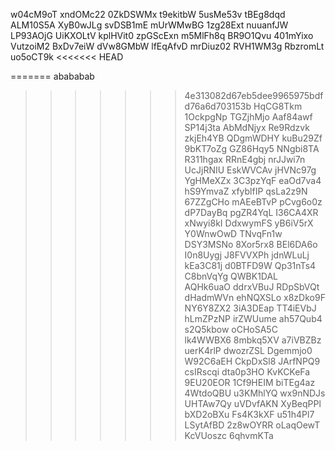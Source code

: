 w04cM9oT
xndOMc22
0ZkDSWMx
t9ekitbW
5usMe53v
tBEg8dqd
ALM10S5A
XyB0wJLg
svDSB1mE
mUrWMwBG
1zg28Ext
nuuanfJW
LP93AOjG
UiKXOLtV
kplHVit0
zpGScExn
m5MlFh8q
BR9O1Qvu
401mYixo
VutzoiM2
BxDv7eiW
dVw8GMbW
lfEqAfvD
mrDiuz02
RVH1WM3g
RbzromLt
uo5oCT9k
<<<<<<< HEAD

=======
abababab
>>>>>>> 4e313082d67eb5dee9965975bdfd76a6d703153b
HqCG8Tkm
1OckpgNp
TGZjhMjo
Aaf84awf
SP14j3ta
AbMdNjyx
Re9Rdzvk
zkjEh4YB
QDgmWDHY
kuBu29Zf
9bKT7oZg
GZ86Hqy5
NNgbi8TA
R311hgax
RRnE4gbj
nrJJwi7n
UcJjRNIU
EskWVCAv
jHVNc97g
YgHMeXZx
3C3pzYqF
eaOd7va4
hS9YmvaZ
xfyblfIP
qsLa2z9N
67ZZgCHo
mAEeBTvP
pCvg6o0z
dP7DayBq
pgZR4YqL
I36CA4XR
xNwyi8kI
DdxwymFS
yB6iV5rX
Y0WnwOwD
TNvqFn1w
DSY3MSNo
8Xor5rx8
BEl6DA6o
I0n8Uygj
J8FVVXPh
jdnWLuLj
kEa3C81j
d0BTFD9W
Qp31nTs4
C8bnVqYg
QWBK1DAL
AQHk6uaO
ddrxVBuJ
RDpSbVQt
dHadmWVn
ehNQXSLo
x8zDko9F
NY6Y8ZX2
3iA3DEap
TT4iEVbJ
hLmZPzNP
irZWUume
ah57Qub4
s2Q5kbow
oCHoSA5C
lk4WWBX6
8mbkq5XV
a7iVBZBz
uerK4rlP
dwozrZSL
Dgemmjo0
W92C6aEH
CkpDxSl8
JArfNPQ9
csIRscqi
dta0p3HO
KvKCKeFa
9EU20EOR
1Cf9HEIM
biTEg4az
4WtdoQBU
u3KMhlYQ
wx9nNDJs
UHTAw7Qy
uVDvfAKN
XyBeqPPl
bXD2oBXu
Fs4K3kXF
u51h4Pl7
LSytAfBD
2z8wOYRR
oLaqOewT
KcVUoszc
6qhvmKTa
